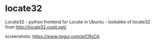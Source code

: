 # locate32
Locate32 - python frontend for Locate in Ubuntu - lookalike of locate32 from http://locate32.cogit.net/

screenshots: https://www.imgur.com/a/CRsCA
